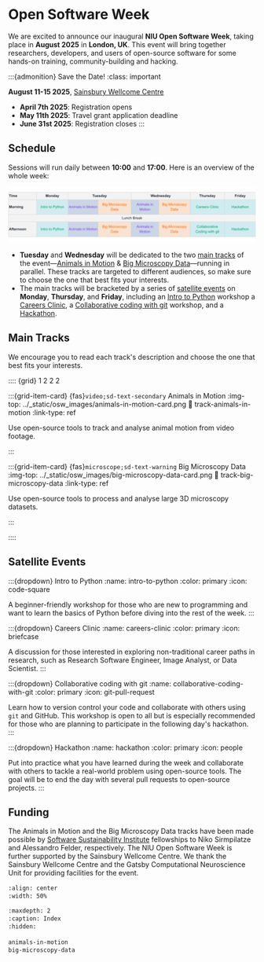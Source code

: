# Open Software Week

We are excited to announce our inaugural **NIU Open Software Week**, taking
place in **August 2025** in **London, UK**. This event will bring together researchers, developers, and users of open-source software for some hands-on training, community-building and hacking.

:::{admonition} Save the Date!
:class: important

**August 11-15 2025**, [Sainsbury Wellcome Centre](https://maps.app.goo.gl/CzWFFjXJZwX87aMj6)

- **April 7th 2025**: Registration opens
- **May 11th 2025**: Travel grant application deadline
- **June 31st 2025**: Registration closes
:::

## Schedule

Sessions will run daily between **10:00** and **17:00**.
Here is an overview of the whole week:

![](../_static/osw_images/schedule-2025.png)

- **Tuesday** and **Wednesday** will be dedicated to the two
[main tracks](#main-tracks) of the event—[Animals in Motion](track-animals-in-motion) & [Big Microscopy Data](track-big-microscopy-data)—running in parallel. These tracks are targeted to different audiences, so make sure to choose the one that best fits your interests.
- The main tracks will be bracketed by a series of [satellite events](#satellite-events) on **Monday**, **Thursday**, and **Friday**, including an [Intro to Python](intro-to-python) workshop a [Careers Clinic](careers-clinic), a [Collaborative coding with git](collaborative-coding-with-git) workshop, and a [Hackathon](hackathon).


## Main Tracks

We encourage you to read each track's description and
choose the one that best fits your interests.

:::: {grid} 1 2 2 2

:::{grid-item-card} {fas}`video;sd-text-secondary` Animals in Motion
:img-top: ../_static/osw_images/animals-in-motion-card.png
:link: track-animals-in-motion
:link-type: ref

Use open-source tools to track
and analyse animal motion from video footage.

:::

:::{grid-item-card} {fas}`microscope;sd-text-warning` Big Microscopy Data
:img-top: ../_static/osw_images/big-microscopy-data-card.png
:link: track-big-microscopy-data
:link-type: ref

Use open-source tools to process and analyse large 3D microscopy
datasets.

:::

::::

## Satellite Events

:::{dropdown} Intro to Python
:name: intro-to-python
:color: primary
:icon: code-square

A beginner-friendly workshop for those who are new to programming and want to learn the basics of Python before diving into the rest of the week.
:::

:::{dropdown} Careers Clinic
:name: careers-clinic
:color: primary
:icon: briefcase

A discussion for those interested in exploring non-traditional career paths in research, such as Research Software Engineer, Image Analyst, or Data Scientist.
:::

:::{dropdown} Collaborative coding with git
:name: collaborative-coding-with-git
:color: primary
:icon: git-pull-request

Learn how to version control your code and collaborate with others using `git` and GitHub. This workshop is open to all but is especially recommended for those who are planning to participate in the following day's hackathon.
:::

:::{dropdown} Hackathon
:name: hackathon
:color: primary
:icon: people

Put into practice what you have learned during the week and collaborate with others to tackle a real-world problem using open-source tools. The goal will be to end the day with several pull requests to open-source projects.
:::

## Funding

The Animals in Motion and the Big Microscopy Data tracks have been made possible by [Software Sustainability Institute](https://www.software.ac.uk/) fellowships to Niko Sirmpilatze and Alessandro Felder, respectively. The NIU Open Software Week is further supported by the Sainsbury Wellcome Centre. We thank the Sainsbury Wellcome Centre and the Gatsby Computational Neuroscience Unit for providing facilities for the event.

```{image} /_static/osw_images/ssi-logo.svg
:align: center
:width: 50%
```

```{toctree}
:maxdepth: 2
:caption: Index
:hidden:

animals-in-motion
big-microscopy-data
```